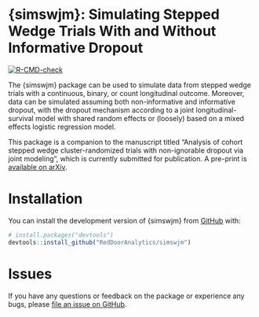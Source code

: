 
<!-- README.md is generated from README.Rmd. Please edit that file -->

# {simswjm}: Simulating Stepped Wedge Trials With and Without Informative Dropout

<!-- badges: start -->

[![R-CMD-check](https://github.com/RedDoorAnalytics/simswjm/actions/workflows/R-CMD-check.yaml/badge.svg)](https://github.com/RedDoorAnalytics/simswjm/actions/workflows/R-CMD-check.yaml)
<!-- badges: end -->

The {simswjm} package can be used to simulate data from stepped wedge
trials with a continuous, binary, or count longitudinal outcome.
Moreover, data can be simulated assuming both non-informative and
informative dropout, with the dropout mechanism according to a joint
longitudinal-survival model with shared random effects or (loosely)
based on a mixed effects logistic regression model.

This package is a companion to the manuscript titled “Analysis of cohort
stepped wedge cluster-randomized trials with non-ignorable dropout via
joint modeling”, which is currently submitted for publication. A
pre-print is [available on arXiv](https://arxiv.org/abs/2404.14840).

# Installation

You can install the development version of {simswjm} from
[GitHub](https://github.com/RedDoorAnalytics/simswjm) with:

``` r
# install.packages("devtools")
devtools::install_github("RedDoorAnalytics/simswjm")
```

# Issues

If you have any questions or feedback on the package or experience any
bugs, please [file an issue on
GitHub](https://github.com/RedDoorAnalytics/simswjm/issues).
